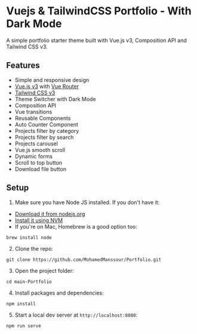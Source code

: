 # Vuejs & TailwindCSS Portfolio - With Dark Mode

A simple portfolio starter theme built with Vue.js v3, Composition API and Tailwind CSS v3.

## Features

-   Simple and responsive design
-   [Vue.js v3](https://vuejs.org) with [Vue Router](https://router.vuejs.org)
-   [Tailwind CSS v3](https://tailwindcss.com)
-   Theme Switcher with Dark Mode
-   Composition API
-   Vue transitions
-   Reusable Components
-   Auto Counter Component
-   Projects filter by category
-   Projects filter by search
-   Projects carousel
-   Vue.js smooth scroll
-   Dynamic forms
-   Scroll to top button
-   Download file button

## Setup

1. Make sure you have Node JS installed. If you don't have it:

-   [Download it from nodejs.org](https://nodejs.org)
-   [Install it using NVM ](https://github.com/nvm-sh/nvm)
-   If you're on Mac, Homebrew is a good option too:

```
brew install node
```

2. Clone the repo:

```
git clone https://github.com/MohamedManssour/Portfolio.git
```

3. Open the project folder:

```
cd main-Portfolio
```

4. Install packages and dependencies:

```
npm install
```

5. Start a local dev server at `http://localhost:8080`:

```
npm run serve

